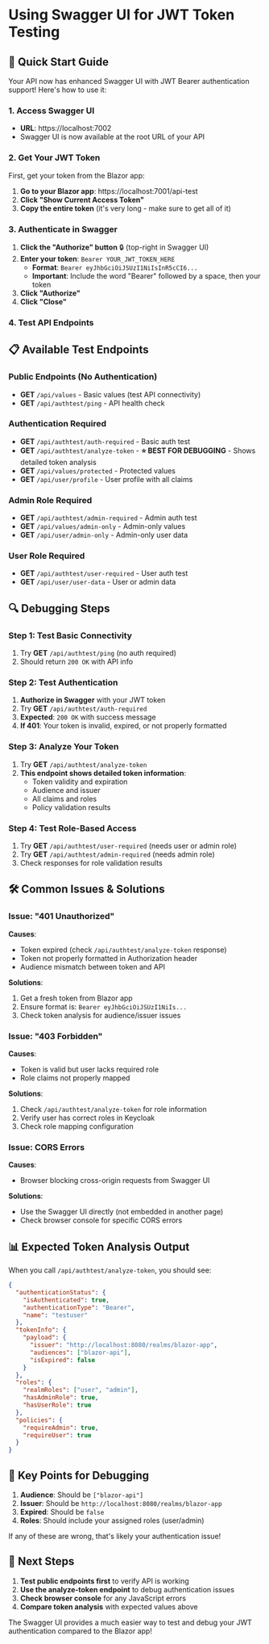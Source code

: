 # Using Swagger UI for JWT Token Testing

## 🚀 Quick Start Guide

Your API now has enhanced Swagger UI with JWT Bearer authentication support! Here's how to use it:

### 1. Access Swagger UI
- **URL**: https://localhost:7002 
- Swagger UI is now available at the root URL of your API

### 2. Get Your JWT Token
First, get your token from the Blazor app:

1. **Go to your Blazor app**: https://localhost:7001/api-test
2. **Click "Show Current Access Token"** 
3. **Copy the entire token** (it's very long - make sure to get all of it)

### 3. Authenticate in Swagger
1. **Click the "Authorize" button** 🔒 (top-right in Swagger UI)
2. **Enter your token**: `Bearer YOUR_JWT_TOKEN_HERE`
   - **Format**: `Bearer eyJhbGciOiJSUzI1NiIsInR5cCI6...` 
   - **Important**: Include the word "Bearer" followed by a space, then your token
3. **Click "Authorize"**
4. **Click "Close"**

### 4. Test API Endpoints

## 📋 Available Test Endpoints

### **Public Endpoints (No Authentication)**
- **GET** `/api/values` - Basic values (test API connectivity)
- **GET** `/api/authtest/ping` - API health check

### **Authentication Required**
- **GET** `/api/authtest/auth-required` - Basic auth test
- **GET** `/api/authtest/analyze-token` - **⭐ BEST FOR DEBUGGING** - Shows detailed token analysis
- **GET** `/api/values/protected` - Protected values
- **GET** `/api/user/profile` - User profile with all claims

### **Admin Role Required**
- **GET** `/api/authtest/admin-required` - Admin auth test
- **GET** `/api/values/admin-only` - Admin-only values  
- **GET** `/api/user/admin-only` - Admin-only user data

### **User Role Required**
- **GET** `/api/authtest/user-required` - User auth test
- **GET** `/api/user/user-data` - User or admin data

## 🔍 Debugging Steps

### Step 1: Test Basic Connectivity
1. Try **GET** `/api/authtest/ping` (no auth required)
2. Should return `200 OK` with API info

### Step 2: Test Authentication
1. **Authorize in Swagger** with your JWT token
2. Try **GET** `/api/authtest/auth-required`
3. **Expected**: `200 OK` with success message
4. **If 401**: Your token is invalid, expired, or not properly formatted

### Step 3: Analyze Your Token
1. Try **GET** `/api/authtest/analyze-token`
2. **This endpoint shows detailed token information**:
   - Token validity and expiration
   - Audience and issuer
   - All claims and roles
   - Policy validation results

### Step 4: Test Role-Based Access
1. Try **GET** `/api/authtest/user-required` (needs user or admin role)
2. Try **GET** `/api/authtest/admin-required` (needs admin role)
3. Check responses for role validation results

## 🛠️ Common Issues & Solutions

### Issue: "401 Unauthorized"
**Causes**:
- Token expired (check `/api/authtest/analyze-token` response)
- Token not properly formatted in Authorization header
- Audience mismatch between token and API

**Solutions**:
1. Get a fresh token from Blazor app
2. Ensure format is: `Bearer eyJhbGciOiJSUzI1NiIs...`
3. Check token analysis for audience/issuer issues

### Issue: "403 Forbidden" 
**Causes**:
- Token is valid but user lacks required role
- Role claims not properly mapped

**Solutions**:
1. Check `/api/authtest/analyze-token` for role information
2. Verify user has correct roles in Keycloak
3. Check role mapping configuration

### Issue: CORS Errors
**Causes**:
- Browser blocking cross-origin requests from Swagger UI

**Solutions**:
- Use the Swagger UI directly (not embedded in another page)
- Check browser console for specific CORS errors

## 📊 Expected Token Analysis Output

When you call `/api/authtest/analyze-token`, you should see:

```json
{
  "authenticationStatus": {
    "isAuthenticated": true,
    "authenticationType": "Bearer",
    "name": "testuser"
  },
  "tokenInfo": {
    "payload": {
      "issuer": "http://localhost:8080/realms/blazor-app",
      "audiences": ["blazor-api"],
      "isExpired": false
    }
  },
  "roles": {
    "realmRoles": ["user", "admin"],
    "hasAdminRole": true,
    "hasUserRole": true
  },
  "policies": {
    "requireAdmin": true,
    "requireUser": true
  }
}
```

## 🎯 Key Points for Debugging

1. **Audience**: Should be `["blazor-api"]`
2. **Issuer**: Should be `http://localhost:8080/realms/blazor-app`
3. **Expired**: Should be `false`
4. **Roles**: Should include your assigned roles (user/admin)

If any of these are wrong, that's likely your authentication issue!

## 🔧 Next Steps

1. **Test public endpoints first** to verify API is working
2. **Use the analyze-token endpoint** to debug authentication issues
3. **Check browser console** for any JavaScript errors
4. **Compare token analysis** with expected values above

The Swagger UI provides a much easier way to test and debug your JWT authentication compared to the Blazor app!
